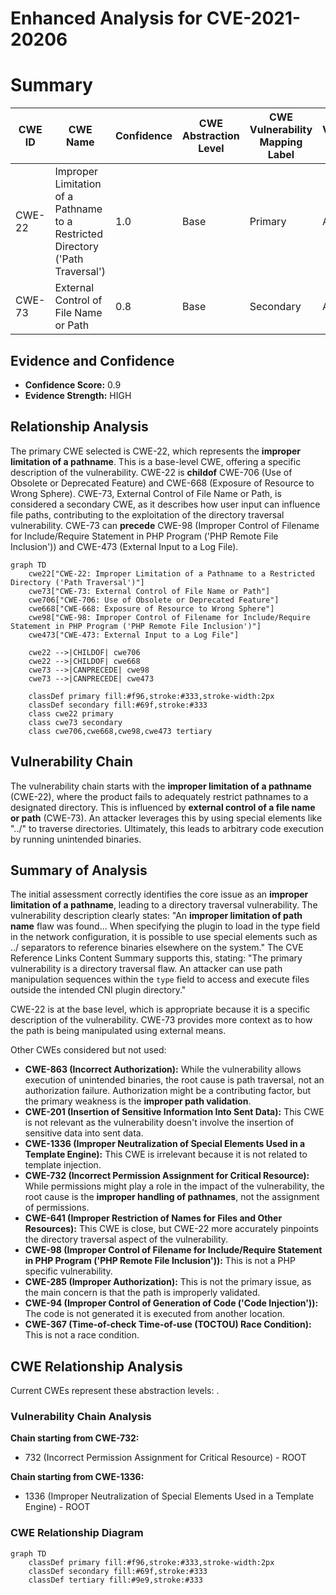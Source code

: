 # Enhanced Analysis for CVE-2021-20206

# Summary
| CWE ID | CWE Name | Confidence | CWE Abstraction Level | CWE Vulnerability Mapping Label | CWE-Vulnerability Mapping Notes |
|---|---|---|---|---|---|
| CWE-22 | Improper Limitation of a Pathname to a Restricted Directory ('Path Traversal') | 1.0 | Base | Primary | Allowed |
| CWE-73 | External Control of File Name or Path | 0.8 | Base | Secondary | Allowed |

## Evidence and Confidence

*   **Confidence Score:** 0.9
*   **Evidence Strength:** HIGH

## Relationship Analysis
The primary CWE selected is CWE-22, which represents the **improper limitation of a pathname**. This is a base-level CWE, offering a specific description of the vulnerability. CWE-22 is **childof** CWE-706 (Use of Obsolete or Deprecated Feature) and CWE-668 (Exposure of Resource to Wrong Sphere).
CWE-73, External Control of File Name or Path, is considered a secondary CWE, as it describes how user input can influence file paths, contributing to the exploitation of the directory traversal vulnerability. CWE-73 can **precede** CWE-98 (Improper Control of Filename for Include/Require Statement in PHP Program ('PHP Remote File Inclusion')) and CWE-473 (External Input to a Log File).

```mermaid
graph TD
    cwe22["CWE-22: Improper Limitation of a Pathname to a Restricted Directory ('Path Traversal')"]
    cwe73["CWE-73: External Control of File Name or Path"]
    cwe706["CWE-706: Use of Obsolete or Deprecated Feature"]
    cwe668["CWE-668: Exposure of Resource to Wrong Sphere"]
    cwe98["CWE-98: Improper Control of Filename for Include/Require Statement in PHP Program ('PHP Remote File Inclusion')"]
    cwe473["CWE-473: External Input to a Log File"]

    cwe22 -->|CHILDOF| cwe706
    cwe22 -->|CHILDOF| cwe668
    cwe73 -->|CANPRECEDE| cwe98
    cwe73 -->|CANPRECEDE| cwe473

    classDef primary fill:#f96,stroke:#333,stroke-width:2px
    classDef secondary fill:#69f,stroke:#333
    class cwe22 primary
    class cwe73 secondary
    class cwe706,cwe668,cwe98,cwe473 tertiary
```

## Vulnerability Chain
The vulnerability chain starts with the **improper limitation of a pathname** (CWE-22), where the product fails to adequately restrict pathnames to a designated directory. This is influenced by **external control of a file name or path** (CWE-73). An attacker leverages this by using special elements like "../" to traverse directories. Ultimately, this leads to arbitrary code execution by running unintended binaries.

## Summary of Analysis
The initial assessment correctly identifies the core issue as an **improper limitation of a pathname**, leading to a directory traversal vulnerability. The vulnerability description clearly states: "An **improper limitation of path name** flaw was found... When specifying the plugin to load in the type field in the network configuration, it is possible to use special elements such as ../ separators to reference binaries elsewhere on the system." The CVE Reference Links Content Summary supports this, stating: "The primary vulnerability is a directory traversal flaw. An attacker can use path manipulation sequences within the `type` field to access and execute files outside the intended CNI plugin directory."

CWE-22 is at the base level, which is appropriate because it is a specific description of the vulnerability.
CWE-73 provides more context as to how the path is being manipulated using external means.

Other CWEs considered but not used:

*   **CWE-863 (Incorrect Authorization):** While the vulnerability allows execution of unintended binaries, the root cause is path traversal, not an authorization failure. Authorization might be a contributing factor, but the primary weakness is the **improper path validation**.
*   **CWE-201 (Insertion of Sensitive Information Into Sent Data):** This CWE is not relevant as the vulnerability doesn't involve the insertion of sensitive data into sent data.
*   **CWE-1336 (Improper Neutralization of Special Elements Used in a Template Engine):** This CWE is irrelevant because it is not related to template injection.
*   **CWE-732 (Incorrect Permission Assignment for Critical Resource):** While permissions might play a role in the impact of the vulnerability, the root cause is the **improper handling of pathnames**, not the assignment of permissions.
*   **CWE-641 (Improper Restriction of Names for Files and Other Resources):** This CWE is close, but CWE-22 more accurately pinpoints the directory traversal aspect of the vulnerability.
*   **CWE-98 (Improper Control of Filename for Include/Require Statement in PHP Program ('PHP Remote File Inclusion')):** This is not a PHP specific vulnerability.
*   **CWE-285 (Improper Authorization):** This is not the primary issue, as the main concern is that the path is improperly validated.
*   **CWE-94 (Improper Control of Generation of Code ('Code Injection')):** The code is not generated it is executed from another location.
*   **CWE-367 (Time-of-check Time-of-use (TOCTOU) Race Condition):** This is not a race condition.


## CWE Relationship Analysis

Current CWEs represent these abstraction levels: .


### Vulnerability Chain Analysis

**Chain starting from CWE-732:**
- 732 (Incorrect Permission Assignment for Critical Resource) - ROOT


**Chain starting from CWE-1336:**
- 1336 (Improper Neutralization of Special Elements Used in a Template Engine) - ROOT



### CWE Relationship Diagram

```mermaid
graph TD
    classDef primary fill:#f96,stroke:#333,stroke-width:2px
    classDef secondary fill:#69f,stroke:#333
    classDef tertiary fill:#9e9,stroke:#333
```